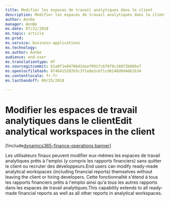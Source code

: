 ```yaml
---
title: Modifier les espaces de travail analytiques dans le client
description: Modifier les espaces de travail analytiques dans le client
author: Annbe
manager: AnnBe
ms.date: 07/22/2018
ms.topic: article
ms.prod: 
ms.service: business-applications
ms.technology: 
ms.author: Annbe
audience: end-user
ms.translationtype: HT
ms.sourcegitcommit: b1a0f1e04786d2daef091fc6f6f9c168f2b005e7
ms.openlocfilehash: 8f46415207b5c3f1e0a3c6f1cd6248d9d4061634
ms.contentlocale: fr-fr
ms.lasthandoff: 09/25/2018

---
```

#  <a name="edit-analytical-workspaces-in-the-client"></a><span data-ttu-id="c752e-103">Modifier les espaces de travail analytiques dans le client</span><span class="sxs-lookup"><span data-stu-id="c752e-103">Edit analytical workspaces in the client</span></span>

[!include[dynamics365-finance-operations banner](../includes/dynamics365-finance-operations.md)]



<span data-ttu-id="c752e-104">Les utilisateurs finaux peuvent modifier eux-mêmes les espaces de travail analytiques prêts à l'emploi (y compris les rapports financiers) sans quitter le client ou recruter des développeurs.</span><span class="sxs-lookup"><span data-stu-id="c752e-104">End users can modify ready-made analytical workspaces (including financial reports) themselves without leaving the client or hiring developers.</span></span> <span data-ttu-id="c752e-105">Cette fonctionnalité s'étend à tous les rapports financiers prêts à l'emploi ainsi qu'à tous les autres rapports dans les espaces de travail analytiques.</span><span class="sxs-lookup"><span data-stu-id="c752e-105">This capability extends to all ready-made financial reports as well as all other reports in analytical workspaces.</span></span>

